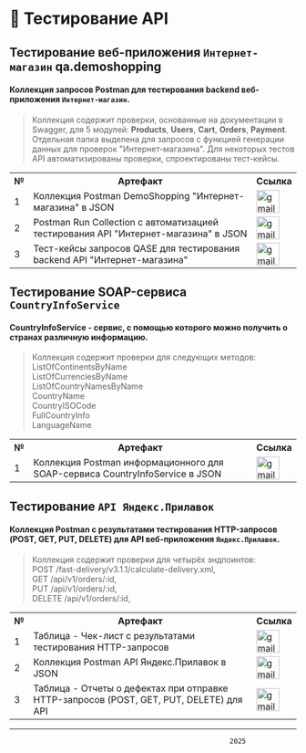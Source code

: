 # 📧 Тестирование API

## Тестирование веб-приложения `Интернет-магазин` qa.demoshopping

#### Коллекция запросов Postman для тестирования backend веб-приложения `Интернет-магазин`.
> Коллекция содержит проверки, основанные на документации в Swagger, для 5 модулей: **Products**, **Users**, **Cart**, **Orders**, **Payment**. Отдельная папка выделена для запросов с функцией генерации данных для проверок "Интернет-магазина". Для некоторых тестов API автоматизированы проверки, спроектированы тест-кейсы.

<table>
      <tr>
        <th>№</th>
        <th>Артефакт</th>
        <th>Ссылка</th>
      </tr>
      <tr>
        <td>1</td>
        <td>Коллекция Postman DemoShopping "Интернет-магазина" в JSON</td>
        <td><a href= "https://github.com/Morrhat/api/blob/main/DemoShopping.postman_collection.json"><img title="publiclink" src="https://img.icons8.com/?size=100&id=80410&format=png&color=000000" width="40" height="40" alt="gmail"/></a></td>
      </tr>
      <tr>
        <td>2</td>
        <td>Postman Run Collection с автоматизацией тестирования API "Интернет-магазина" в JSON</td>
        <td><a href= "https://github.com/Morrhat/api/blob/main/DemoShopping.postman_test_run.json"><img title="publiclink" src="https://img.icons8.com/?size=100&id=80410&format=png&color=000000" width="40" height="40" alt="gmail"/></a></td>
      </tr>
      <tr>
        <td>3</td>
        <td>Тест-кейсы запросов QASE для тестирования backend API "Интернет-магазина"</td>
        <td><a href= "https://github.com/Morrhat/api/blob/main/API%20Testing%20-G9-2025-01-20.pdf"><img title="publiclink" src="https://img.icons8.com/?size=100&id=80410&format=png&color=000000" width="40" height="40" alt="gmail"/></a></td>
      </tr>
</table>

## Тестирование SOAP-сервиса `CountryInfoService` 
#### **CountryInfoService** - сервис, с помощью которого можно получить о странах различную информацию.
> Коллекция содержит проверки для следующих методов: <br>
> ListOfContinentsByName <br>
> ListOfCurrenciesByName <br>
> ListOfCountryNamesByName <br>
> CountryName <br>
> CountryISOCode <br>
> FullCountryInfo <br>
> LanguageName  <br>

<table>
      <tr>
        <th>№</th>
        <th>Артефакт</th>
        <th>Ссылка</th>
      </tr>
      <tr>
        <td>1</td>
        <td>Коллекция Postman информационного для SOAP-сервиса CountryInfoService в JSON</td>
        <td><a href= "https://github.com/Morrhat/api/blob/main/SOAP-service.postman_collection.json"><img title="publiclink" src="https://img.icons8.com/?size=100&id=80410&format=png&color=000000" width="40" height="40" alt="gmail"/></a></td>
      </tr>
</table>

## Тестирование `API Яндекс.Прилавок`

#### Коллекция Postman с результатами тестирования HTTP-запросов (POST, GET, PUT, DELETE) для API веб-приложения `Яндекс.Прилавок`.
> Коллекция содержит проверки для четырёх эндпоинтов: <br>
> POST /fast-delivery/v3.1.1/calculate-delivery.xml,<br>
> GET /api/v1/orders/:id,<br>
> PUT /api/v1/orders/:id, <br>
> DELETE /api/v1/orders/:id, 

<table>
      <tr>
        <th>№</th>
        <th>Артефакт</th>
        <th>Ссылка</th>
      </tr>
      <tr>
        <td>1</td>
        <td>Таблица - Чек-лист с результатами тестирования HTTP-запросов</td>
        <td><a href= "https://docs.google.com/spreadsheets/d/1G63bnfarMwZ9nyfRYtR0g2ipdNGesBzKfSVHo5EXqBI/edit?usp=sharing"><img title="publiclink" src="https://img.icons8.com/?size=100&id=80410&format=png&color=000000" width="40" height="40" alt="gmail"/></a></td>
      </tr>
      <tr>
        <td>2</td>
        <td>Коллекция Postman API Яндекс.Прилавок в JSON</td>
        <td><a href= "https://github.com/Morrhat/api/blob/main/%D0%A2%D0%B5%D1%81%D1%82%D0%B8%D1%80%D0%BE%D0%B2%D0%B0%D0%BD%D0%B8%D0%B5%20API%20%D0%AF%D0%BD%D0%B4%D0%B5%D0%BA%D1%81.%D0%9F%D1%80%D0%B8%D0%BB%D0%B0%D0%B2%D0%BE%D0%BA.postman_collection.json"><img title="publiclink" src="https://img.icons8.com/?size=100&id=80410&format=png&color=000000" width="40" height="40" alt="gmail"/></a></td>
      </tr>
      <tr>
        <td>3</td>
        <td>Таблица - Отчеты о дефектах при отправке HTTP-запросов (POST, GET, PUT, DELETE) для API</td>
        <td><a href= "https://docs.google.com/spreadsheets/d/1dfRfFcslteLSWSj74QBCkPOT0C7qQ9x8Iq7J1LCCZWs/edit?usp=sharing"><img title="publiclink" src="https://img.icons8.com/?size=100&id=80410&format=png&color=000000" width="40" height="40" alt="gmail"/></a></td>
      </tr>
</table>


---
                                                          2025



